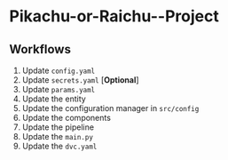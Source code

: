 # Pikachu-or-Raichu--Project

## Workflows

1. Update `config.yaml`
2. Update `secrets.yaml` [**Optional**]
3. Update `params.yaml`
4. Update the entity
5. Update the configuration manager in `src/config`
6. Update the components
7. Update the pipeline
8. Update the `main.py`
9. Update the `dvc.yaml`
